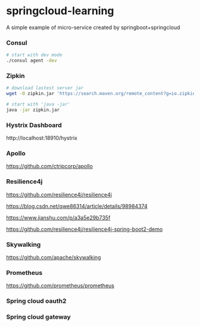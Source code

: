 # springcloud-learning
A simple example of micro-service created by springboot+springcloud

### Consul

```bash
# start with dev mode
./consul agent -dev
```

### Zipkin

```bash
# download lastest server jar
wget -O zipkin.jar 'https://search.maven.org/remote_content?g=io.zipkin.java&a=zipkin-server&v=LATEST&c=exec'

# start with 'java -jar'
java -jar zipkin.jar
```

### Hystrix Dashboard

http://localhost:18910/hystrix

### Apollo

https://github.com/ctripcorp/apollo

### Resilience4j

https://github.com/resilience4j/resilience4j

https://blog.csdn.net/qwe86314/article/details/98984374

https://www.jianshu.com/p/a3a5e29b735f

https://github.com/resilience4j/resilience4j-spring-boot2-demo

### Skywalking

https://github.com/apache/skywalking

### Prometheus

https://github.com/prometheus/prometheus

### Spring cloud oauth2

### Spring cloud gateway